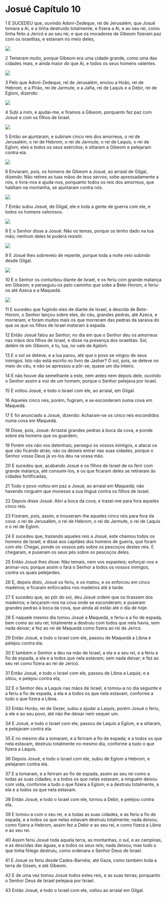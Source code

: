 # Josué Capítulo 10

1	E SUCEDEU que, ouvindo Adoni-Zedeque, rei de Jerusalém, que Josué tomara a Ai, e a tinha destruído totalmente, e fizera a Ai, e ao seu rei, como tinha feito a Jericó e ao seu rei, e que os moradores de Gibeom fizeram paz com os israelitas, e estavam no meio deles,

![](.img/06_Jo_10_01_RG.jpg)

2	Temeram muito, porque Gibeom era uma cidade grande, como uma das cidades reais, e ainda maior do que Ai, e todos os seus homens valentes.

![](.img/06_Jo_10_02_RG.jpg)

3	Pelo que Adoni-Zedeque, rei de Jerusalém, enviou a Hoão, rei de Hebrom, e a Pirão, rei de Jarmute, e a Jafia, rei de Laquis e a Debir, rei de Eglom, dizendo:

![](.img/06_Jo_10_03_RG.jpg)

4	Subi a mim, e ajudai-me, e firamos a Gibeom, porquanto fez paz com Josué e com os filhos de Israel.

![](.img/06_Jo_10_04_RG.jpg)

5	Então se ajuntaram, e subiram cinco reis dos amorreus, o rei de Jerusalém, o rei de Hebrom, o rei de Jarmute, o rei de Laquis, o rei de Eglom, eles e todos os seus exércitos; e sitiaram a Gibeom e pelejaram contra ela.

![](.img/06_Jo_10_05_RG.jpg)

6	Enviaram, pois, os homens de Gibeom a Josué, ao arraial de Gilgal, dizendo: Não retires as tuas mãos de teus servos; sobe apressadamente a nós, e livra-nos e ajuda-nos, porquanto todos os reis dos amorreus, que habitam na montanha, se ajuntaram contra nós.

![](.img/06_Jo_10_06_RG.jpg)

7	Então subiu Josué, de Gilgal, ele e toda a gente de guerra com ele, e todos os homens valorosos.

![](.img/06_Jo_10_07_RG.jpg)

8	E o Senhor disse a Josué: Não os temas, porque os tenho dado na tua mão; nenhum deles te poderá resistir.

![](.img/06_Jo_10_08_RG.jpg)

9	E Josué lhes sobreveio de repente, porque toda a noite veio subindo desde Gilgal.

![](.img/06_Jo_10_09_RG.jpg)

10	E o Senhor os conturbou diante de Israel, e os feriu com grande matança em Gibeom; e perseguiu-os pelo caminho que sobe a Bete-Horom, e feriu-os até Azeca e a Maquedá.

![](.img/06_Jo_10_10_RG.jpg)

11	E sucedeu que fugindo eles de diante de Israel, à descida de Bete-Horom, o Senhor lançou sobre eles, do céu, grandes pedras, até Azeca, e morreram; e foram muitos mais os que morreram das pedras da saraiva do que os que os filhos de Israel mataram à espada.

12	Então Josué falou ao Senhor, no dia em que o Senhor deu os amorreus nas mãos dos filhos de Israel, e disse na presença dos israelitas: Sol, detém-te em Gibeom, e tu, lua, no vale de Ajalom.

13	E o sol se deteve, e a lua parou, até que o povo se vingou de seus inimigos. Isto não está escrito no livro de Jasher? O sol, pois, se deteve no meio do céu, e não se apressou a pôr-se, quase um dia inteiro.

14	E não houve dia semelhante a este, nem antes nem depois dele, ouvindo o Senhor assim a voz de um homem; porque o Senhor pelejava por Israel.

15	E voltou Josué, e todo o Israel com ele, ao arraial, em Gilgal.

16	Aqueles cinco reis, porém, fugiram, e se esconderam numa cova em Maquedá.

17	E foi anunciado a Josué, dizendo: Acharam-se os cinco reis escondidos numa cova em Maquedá.

18	Disse, pois, Josué: Arrastai grandes pedras à boca da cova, e ponde sobre ela homens que os guardem;

19	Porém vós não vos detenhais; persegui os vossos inimigos, e atacai os que vão ficando atrás; não os deixeis entrar nas suas cidades, porque o Senhor vosso Deus já vo-los deu na vossa mão.

20	E sucedeu que, acabando Josué e os filhos de Israel de os ferir com grande matança, até consumi-los, e os que ficaram deles se retiraram às cidades fortificadas,

21	Todo o povo voltou em paz a Josué, ao arraial em Maquedá; não havendo ninguém que movesse a sua língua contra os filhos de Israel.

22	Depois disse Josué: Abri a boca da cova, e trazei-me para fora aqueles cinco reis.

23	Fizeram, pois, assim, e trouxeram-lhe aqueles cinco reis para fora da cova: o rei de Jerusalém, o rei de Hebrom, o rei de Jarmute, o rei de Laquis e o rei de Eglom.

24	E sucedeu que, trazendo aqueles reis a Josué, este chamou todos os homens de Israel, e disse aos capitães dos homens de guerra, que foram com ele: Chegai, ponde os vossos pés sobre os pescoços destes reis. E chegaram, e puseram os seus pés sobre os pescoços deles.

25	Então Josué lhes disse: Não temais, nem vos espanteis; esforçai-vos e animai-vos; porque assim o fará o Senhor a todos os vossos inimigos, contra os quais pelejardes.

26	E, depois disto, Josué os feriu, e os matou, e os enforcou em cinco madeiros; e ficaram enforcados nos madeiros até à tarde.

27	E sucedeu que, ao pôr do sol, deu Josué ordem que os tirassem dos madeiros; e lançaram-nos na cova onde se esconderam; e puseram grandes pedras à boca da cova, que ainda ali estão até o dia de hoje.

28	E naquele mesmo dia tomou Josué a Maquedá, e feriu-a a fio de espada, bem como ao seu rei; totalmente a destruiu com todos que nela havia, sem nada deixar; e fez ao rei de Maquedá como fizera ao rei de Jericó.

29	Então Josué, e todo o Israel com ele, passou de Maquedá a Libna e pelejou contra ela.

30	E também o Senhor a deu na mão de Israel, a ela e a seu rei, e a feriu a fio de espada, a ela e a todos que nela estavam; sem nada deixar; e fez ao seu rei como fizera ao rei de Jericó.

31	Então Josué, e todo o Israel com ele, passou de Libna a Laquis; e a sitiou, e pelejou contra ela;

32	E o Senhor deu a Laquis nas mãos de Israel, e tomou-a no dia seguinte e a feriu a fio de espada, a ela e a todos os que nela estavam, conforme a tudo o que fizera a Libna.

33	Então Horão, rei de Gezer, subiu a ajudar a Laquis, porém Josué o feriu, a ele e ao seu povo, até não lhe deixar nem sequer um.

34	E Josué, e todo o Israel com ele, passou de Laquis a Eglom, e a sitiaram, e pelejaram contra ela.

35	E no mesmo dia a tomaram, e a feriram a fio de espada; e a todos os que nela estavam, destruiu totalmente no mesmo dia, conforme a tudo o que fizera a Laquis.

36	Depois Josué, e todo o Israel com ele, subiu de Eglom a Hebrom, e pelejaram contra ela.

37	E a tomaram, e a feriram ao fio de espada, assim ao seu rei como a todas as suas cidades; e a todos os que nelas estavam, a ninguém deixou com vida, conforme a tudo o que fizera a Eglom; e a destruiu totalmente, a ela e a todos os que nela estavam.

38	Então Josué, e todo o Israel com ele, tornou a Debir, e pelejou contra ela.

39	E tomou-a com o seu rei, e a todas as suas cidades, e as feriu a fio de espada, e a todos os que nelas estavam destruiu totalmente; nada deixou; como fizera a Hebrom, assim fez a Debir e ao seu rei, e como fizera a Libna e ao seu rei.

40	Assim feriu Josué toda aquela terra, as montanhas, o sul, e as campinas, e as descidas das águas, e a todos os seus reis; nada deixou; mas tudo o que tinha fôlego destruiu, como ordenara o Senhor Deus de Israel.

41	E Josué os feriu desde Cades-Barnéia, até Gaza, como também toda a terra de Gósen, e até Gibeom.

42	E de uma vez tomou Josué todos estes reis, e as suas terras; porquanto o Senhor Deus de Israel pelejava por Israel.

43	Então Josué, e todo o Israel com ele, voltou ao arraial em Gilgal.

